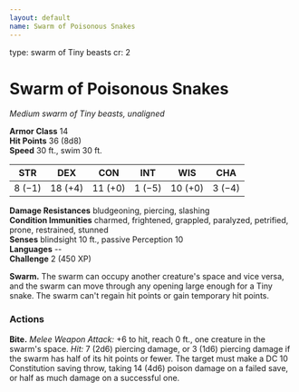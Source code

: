 ```yaml
---
layout: default
name: Swarm of Poisonous Snakes
---
```

type: swarm of Tiny beasts
cr: 2

# Swarm of Poisonous Snakes 
_Medium swarm of Tiny beasts, unaligned_

**Armor Class** 14    
**Hit Points** 36 (8d8)    
**Speed** 30 ft., swim 30 ft. 

| STR     | DEX     | CON     | INT     | WIS     | CHA     |
|---------|---------|---------|---------|---------|---------|
| 8 (−1)  | 18 (+4) | 11 (+0) | 1 (−5)  | 10 (+0) | 3 (−4)  |  

**Damage Resistances** bludgeoning, piercing, slashing    
**Condition Immunities** charmed, frightened, grappled, paralyzed, petrified, prone, restrained, stunned    
**Senses** blindsight 10 ft., passive Perception 10    
**Languages** --    
**Challenge** 2 (450 XP) 

**Swarm.** The swarm can occupy another creature's space and vice versa, and the swarm can move through any opening large enough for a Tiny snake. The swarm can't regain hit points or gain temporary hit points. 

### Actions    
**Bite.** _Melee Weapon Attack:_ +6 to hit, reach 0 ft., one creature in the swarm's space. _Hit:_ 7 (2d6) piercing damage, or 3 (1d6) piercing damage if the swarm has half of its hit points or fewer. The target must make a DC 10 Constitution saving throw, taking 14 (4d6) poison damage on a failed save, or half as much damage on a successful one.
